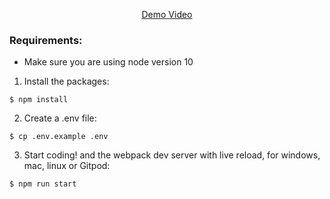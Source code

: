 
<p align="center">
  <a href="https://www.youtube.com/watch?v=U76WBYEInVI&ab_channel=LuisMiguelBravo">Demo Video</a>
</p>


### Requirements:
- Make sure you are using node version 10

1. Install the packages:
```
$ npm install
```
2. Create a .env file:
```
$ cp .env.example .env
```
3. Start coding! and the webpack dev server with live reload, for windows, mac, linux or Gitpod:

```bash
$ npm run start
```

